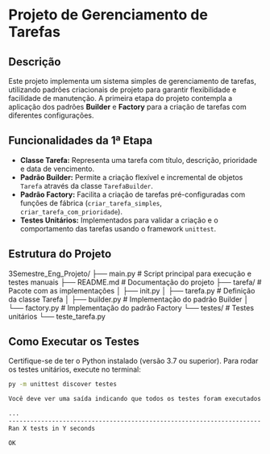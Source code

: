 # Projeto de Gerenciamento de Tarefas

## Descrição

Este projeto implementa um sistema simples de gerenciamento de tarefas, utilizando padrões criacionais de projeto para garantir flexibilidade e facilidade de manutenção. A primeira etapa do projeto contempla a aplicação dos padrões **Builder** e **Factory** para a criação de tarefas com diferentes configurações.

## Funcionalidades da 1ª Etapa

- **Classe Tarefa:** Representa uma tarefa com título, descrição, prioridade e data de vencimento.
- **Padrão Builder:** Permite a criação flexível e incremental de objetos `Tarefa` através da classe `TarefaBuilder`.
- **Padrão Factory:** Facilita a criação de tarefas pré-configuradas com funções de fábrica (`criar_tarefa_simples`, `criar_tarefa_com_prioridade`).
- **Testes Unitários:** Implementados para validar a criação e o comportamento das tarefas usando o framework `unittest`.

## Estrutura do Projeto

3Semestre_Eng_Projeto/
├── main.py # Script principal para execução e testes manuais
├── README.md # Documentação do projeto
├── tarefa/ # Pacote com as implementações
│ ├── init.py
│ ├── tarefa.py # Definição da classe Tarefa
│ ├── builder.py # Implementação do padrão Builder
│ └── factory.py # Implementação do padrão Factory
└── testes/ # Testes unitários
└── teste_tarefa.py


## Como Executar os Testes

Certifique-se de ter o Python instalado (versão 3.7 ou superior). Para rodar os testes unitários, execute no terminal:

```bash
py -m unittest discover testes

Você deve ver uma saída indicando que todos os testes foram executados com sucesso:

...
----------------------------------------------------------------------
Ran X tests in Y seconds

OK
